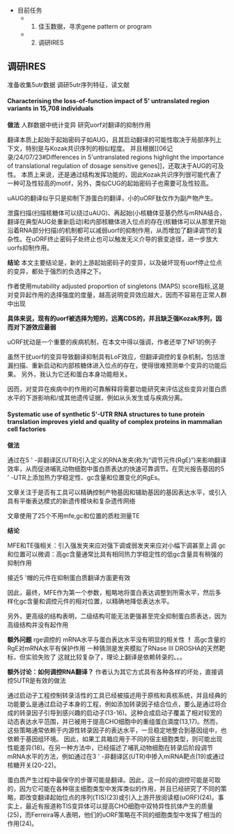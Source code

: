 
- 目前任务
	- 1. 佳玉数据，寻求gene pattern or program
	- 2. 调研IRES

## 调研IRES

准备收集5utr数据
调研5utr序列特征，读文献


#### Characterising the loss-of-function impact of 5' untranslated region variants in 15,708 individuals


**做法**
人群数据中统计变异
研究uorf对翻译的抑制作用

翻译本质上起始于起始密码子如AUG，且其启动翻译的可能性取决于局部序列上下文，特别是与Kozak共识序列的相似程度。
并且根据[[06记录/24/07/23#Differences in 5'untranslated regions highlight the importance of translational regulation of dosage sensitive genes]]，还取决于AUG的可及性。
本质上来说，还是通过结构发挥功能的，因此Kozak共识序列很可能代表了一种可及性较高的motif，另外，类似CUG的起始密码子也需要可及性较高。

uAUG的翻译似乎只是抑制下游蛋白的翻译，小的uORF肽仅作为副产物产生。

泄露扫描(扫描核糖体可以绕过uAUG)、再起始(小核糖体亚基仍然与mRNA结合，翻译在典型AUG处重新启动)和内部核糖体进入位点的存在(核糖体可以从那里开始沿着RNA部分扫描)的机制都可以减弱uorf的抑制作用，从而增加了翻译调节的复杂性。在uORF终止密码子处终止也可以触发无义介导的衰变途径，进一步放大uorfs抑制作用。

**结论**
本文主要结论是，新的上游起始密码子的变异，以及破坏现有uorf停止位点的变异，都处于强烈的负选择之下。

 作者使用mutability adjusted proportion of singletons (MAPS) score指标,这是 对变异起作用的选择强度的度量，越高说明变异效应越大，因而不容易在正常人群中出现
 
**具体来说，现有的uorf被选择为短的，远离CDS的，并且缺乏强Kozak序列，因而对下游效应最弱**

uORF扰动是一个重要的疾病机制，在本文中得以强调，作者还举了NF1的例子

虽然干扰uorf的变异导致翻译抑制具有LoF效应，但翻译调控的复杂机制，包括泄漏扫描、重新启动和内部核糖体进入位点的存在，使得很难预测单个变异的功能后果。
另外，我认为它还和蛋白本身功能相关。

因而，对变异在疾病中的作用的可靠解释将需要功能研究来评估这些变异对蛋白质水平的下游影响和/或其他遗传证据，例如从头发生或与疾病分离。


#### Systematic use of synthetic 5'-UTR RNA structures to tune protein translation improves yield and quality of complex proteins in mammalian cell factories


**做法**

通过在5 ' -非翻译区(UTR)引入定义的RNA发夹(称为“调节元件(RgE)”)来影响翻译效率，从而促进哺乳动物细胞中蛋白质表达的快速可靠调节。在荧光报告基因的5 ' -UTR上添加热力学稳定性、gc含量和位置变化的RgEs。

文章关注于是否有工具可以精确控制产物基因和辅助基因的基因表达水平，或引入具有平衡表达模式的新遗传模块和复杂遗传网络

文章使用了25个不用mfe,gc和位置的质粒测量TE

**结论**

MFE和TE强相关：引入强发夹来应对强下调或弱发夹来应对小幅下调甚至上调
gc和位置可以微调：高gc含量通常比具有相同热力学稳定性的低gc含量具有稍强的抑制作用

接近5 '帽的元件在抑制蛋白质翻译方面更有效

因此，最终，MFE作为第一个参数，粗略地将蛋白表达调整到所需水平，然后多样化gc含量和调控元件的相对位置，以精确地降低表达水平。


另外，更高级的结构表明，二级结构可能无法更强甚至完全抑制蛋白质表达，因为高级结构并没有起作用


**额外问题**
rge调控的 mRNA水平与蛋白表达水平没有明显的相关性 **！**
高gc含量的RgE对mRNA水平有保护作用
一种猜测是发夹模拟了RNase III DROSHA的天然靶标，但实验失败了
这就比较复杂了，理论上翻译是依赖转录的。。。


**额外讨论：如何调控RNA翻译？**
作者认为其它方式具有各种各样的坏处，直接调控5UTR是有效的做法

通过启动子工程控制转录活性的工具已经被描述用于原核和真核系统，并且经典的功能要么是通过启动子本身的工程，例如添加转录因子结合位点，要么是通过将合成的转录因子引导到感兴趣的启动子(13-16)。这种合成启动子覆盖了相对较宽的动态表达水平范围，并已被用于提高CHO细胞中的重组蛋白滴度(13,17)。然而，这些策略通常依赖于内源性转录因子的表达水平，一旦稳定地整合到基因组中，也依赖于基因组环境。
因此，如果工具箱应用于不同的宿主细胞类型，则可能出现性能差异(18)。在另一种方法中，已经描述了哺乳动物细胞在转录后阶段调节mRNA水平的方法，例如通过在3 ' -非翻译区(UTR)中掺入miRNA靶点(19)或通过核糖开关(20-22)。

蛋白质产生过程中最保守的步骤可能是翻译。因此，这一阶段的调控可能是可取的，因为它可能在各种宿主细胞类型中发挥类似的作用，并且已经研究了不同的策略，即改变翻译起始位点的序列(TIS)(23)或引入上游开放阅读框(uORF)(24)。事实上，最近有报道称TIS变异体可以提高CHO细胞中双特异性抗体产生的质量(25)，而Ferreira等人表明，他们的uORF策略在不同的细胞类型中发挥了相当的作用(24)。